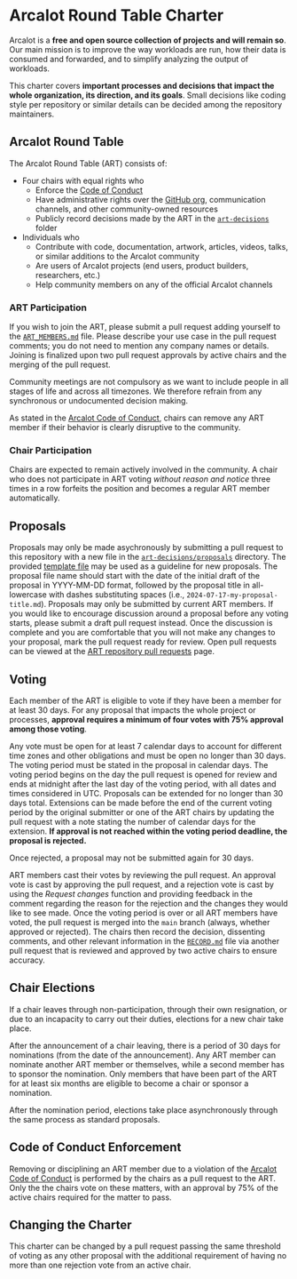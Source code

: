 # Arcalot Round Table Charter

Arcalot is a **free and open source collection of projects and will remain so**. Our main mission is to improve the way workloads are run, how their data is consumed and forwarded, and to simplify analyzing the output of workloads.

This charter covers **important processes and decisions that impact the whole organization, its direction, and its goals**. Small decisions like coding style per repository or similar details can be decided among the repository maintainers.

## Arcalot Round Table

The Arcalot Round Table (ART) consists of:
* Four chairs with equal rights who
  - Enforce the [Code of Conduct](https://github.com/arcalot/.github/blob/main/CODE_OF_CONDUCT.md)
  - Have administrative rights over the [GitHub org](https://github.com/arcalot), communication channels, and other community-owned resources
  - Publicly record decisions made by the ART in the [`art-decisions`](art-decisions) folder
* Individuals who
  - Contribute with code, documentation, artwork, articles, videos, talks, or similar additions to the Arcalot community
  - Are users of Arcalot projects (end users, product builders, researchers, etc.)
  - Help community members on any of the official Arcalot channels

### ART Participation

If you wish to join the ART, please submit a pull request adding yourself to the [`ART_MEMBERS.md`](ART_MEMBERS.md) file. Please describe your use case in the pull request comments; you do not need to mention any company names or details. Joining is finalized upon two pull request approvals by active chairs and the merging of the pull request.

Community meetings are not compulsory as we want to include people in all stages of life and across all timezones. We therefore refrain from any synchronous or undocumented decision making.

As stated in the [Arcalot Code of Conduct](https://github.com/arcalot/.github/blob/main/CODE_OF_CONDUCT.md), chairs can remove any ART member if their behavior is clearly disruptive to the community.


### Chair Participation

Chairs are expected to remain actively involved in the community. A chair who does not participate in ART voting *without reason and notice* three times in a row forfeits the position and becomes a regular ART member automatically.


## Proposals

Proposals may only be made asychronously by submitting a pull request to this repository with a new file in the [`art-decisions/proposals`](art-decisions/proposals) directory. The provided [template file](art-decisions/proposals/template.md) may be used as a guideline for new proposals. The proposal file name should start with the date of the initial draft of the proposal in YYYY-MM-DD format, followed by the proposal title in all-lowercase with dashes substituting spaces (i.e., `2024-07-17-my-proposal-title.md`). Proposals may only be submitted by current ART members. If you would like to encourage discussion around a proposal before any voting starts, please submit a draft pull request instead. Once the discussion is complete and you are comfortable that you will not make any changes to your proposal, mark the pull request ready for review. Open pull requests can be viewed at the [ART repository pull requests](https://github.com/arcalot/arcalot-round-table/pulls) page.

## Voting

Each member of the ART is eligible to vote if they have been a member for at least 30 days. For any proposal that impacts the whole project or processes, **approval requires a minimum of four votes with 75% approval among those voting**.

Any vote must be open for at least 7 calendar days to account for different time zones and other obligations and must be open no longer than 30 days. The voting period must be stated in the proposal in calendar days. The voting period begins on the day the pull request is opened for review and ends at midnight after the last day of the voting period, with all dates and times considered in UTC. Proposals can be extended for no longer than 30 days total. Extensions can be made before the end of the current voting period by the original submitter or one of the ART chairs by updating the pull request with a note stating the number of calendar days for the extension. **If approval is not reached within the voting period deadline, the proposal is rejected.**

Once rejected, a proposal may not be submitted again for 30 days.

ART members cast their votes by reviewing the pull request. An approval vote is cast by approving the pull request, and a rejection vote is cast by using the *Request changes* function and providing feedback in the comment regarding the reason for the rejection and the changes they would like to see made. Once the voting period is over or all ART members have voted, the pull request is merged into the `main` branch (always, whether approved or rejected). The chairs then record the decision, dissenting comments, and other relevant information in the [`RECORD.md`](art-decisions/RECORD.md) file via another pull request that is reviewed and approved by two active chairs to ensure accuracy.

## Chair Elections

If a chair leaves through non-participation, through their own resignation, or due to an incapacity to carry out their duties, elections for a new chair take place.

After the announcement of a chair leaving, there is a period of 30 days for nominations (from the date of the announcement). Any ART member can nominate another ART member or themselves, while a second member has to sponsor the nomination. Only members that have been part of the ART for at least six months are eligible to become a chair or sponsor a nomination.

After the nomination period, elections take place asynchronously through the same process as standard proposals.

## Code of Conduct Enforcement

Removing or disciplining an ART member due to a violation of the [Arcalot Code of Conduct](https://github.com/arcalot/.github/blob/main/CODE_OF_CONDUCT.md) is performed by the chairs as a pull request to the ART. Only the the chairs vote on these matters, with an approval by 75% of the active chairs required for the matter to pass.

## Changing the Charter

This charter can be changed by a pull request passing the same threshold of voting as any other proposal with the additional requirement of having no more than one rejection vote from an active chair.
